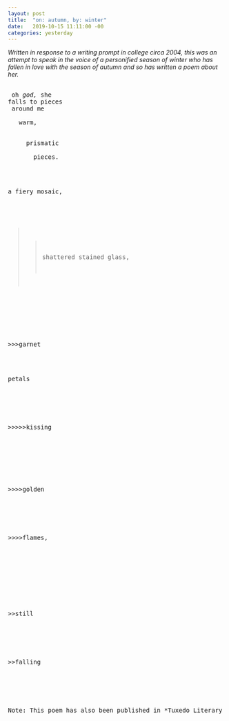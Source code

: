 ```yaml
---
layout: post
title:  "on: autumn, by: winter"
date:   2019-10-15 11:11:00 -00
categories: yesterday
---
```


*Written in response to a writing prompt in college circa 2004, this was an attempt to speak in the voice of a personified season of winter who has fallen in love with the season of autumn and so has written a poem about her.* 
<br/>
<br/> <pre>
oh *god,* she falls to pieces <br/>
around me <!--more--> 
<br/>
<br/>
&nbsp; warm, 
<br/>
<br/>
&nbsp; &nbsp; prismatic 
<br/>
<br/>
&nbsp; &nbsp; &nbsp; pieces.
<br/>
<br/>
<br/>      
a fiery mosaic,
<br/>
<br/>
<br/>
>>shattered stained glass,
<br/>
<br/>
<br/>
>>>garnet
<br/>
<br/>
petals
<br/>
<br/>
<br/>
>>>>>kissing
<br/>
<br/>
<br/>
<br/>
>>>>golden
<br/>
<br/>
<br/>
>>>>flames,
<br/>
<br/>
<br/>
<br/>
<br/>
>>still
<br/>
<br/>
<br/>
>>falling
<br/>
<br/>
<br/>
Note: This poem has also been published in *Tuxedo Literary Magazine: Fall/Winter 2013*.




